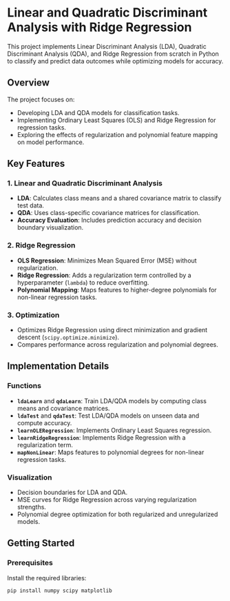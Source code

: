 # Linear and Quadratic Discriminant Analysis with Ridge Regression

This project implements Linear Discriminant Analysis (LDA), Quadratic Discriminant Analysis (QDA), and Ridge Regression from scratch in Python to classify and predict data outcomes while optimizing models for accuracy.

## Overview

The project focuses on:
- Developing LDA and QDA models for classification tasks.
- Implementing Ordinary Least Squares (OLS) and Ridge Regression for regression tasks.
- Exploring the effects of regularization and polynomial feature mapping on model performance.

## Key Features

### 1. Linear and Quadratic Discriminant Analysis
- **LDA**: Calculates class means and a shared covariance matrix to classify test data.
- **QDA**: Uses class-specific covariance matrices for classification.
- **Accuracy Evaluation**: Includes prediction accuracy and decision boundary visualization.

### 2. Ridge Regression
- **OLS Regression**: Minimizes Mean Squared Error (MSE) without regularization.
- **Ridge Regression**: Adds a regularization term controlled by a hyperparameter (`lambda`) to reduce overfitting.
- **Polynomial Mapping**: Maps features to higher-degree polynomials for non-linear regression tasks.

### 3. Optimization
- Optimizes Ridge Regression using direct minimization and gradient descent (`scipy.optimize.minimize`).
- Compares performance across regularization and polynomial degrees.

## Implementation Details

### Functions
- **`ldaLearn`** and **`qdaLearn`**: Train LDA/QDA models by computing class means and covariance matrices.
- **`ldaTest`** and **`qdaTest`**: Test LDA/QDA models on unseen data and compute accuracy.
- **`learnOLERegression`**: Implements Ordinary Least Squares regression.
- **`learnRidgeRegression`**: Implements Ridge Regression with a regularization term.
- **`mapNonLinear`**: Maps features to polynomial degrees for non-linear regression tasks.

### Visualization
- Decision boundaries for LDA and QDA.
- MSE curves for Ridge Regression across varying regularization strengths.
- Polynomial degree optimization for both regularized and unregularized models.

## Getting Started

### Prerequisites
Install the required libraries:
```bash
pip install numpy scipy matplotlib
